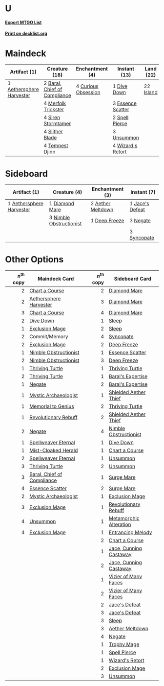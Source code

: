 # U

#### [Export MTGO List](../collection/U/U.txt)
#### [Print on decklist.org](http://decklist.org/?deckmain=1%09Aethersphere%20Harvester%0A2%09Baral,%20Chief%20of%20Compliance%0A1%09Chart%20a%20Course%0A1%09Commit/Memory%0A4%09Curious%20Obsession%0A1%09Dive%20Down%0A3%09Essence%20Scatter%0A22%09Island%0A4%09Merfolk%20Trickster%0A4%09Siren%20Stormtamer%0A4%09Slither%20Blade%0A2%09Spell%20Pierce%0A4%09Tempest%20Djinn%0A3%09Unsummon%0A4%09Wizard's%20Retort&deckside=2%09Aether%20Meltdown%0A1%09Aethersphere%20Harvester%0A1%09Deep%20Freeze%0A1%09Diamond%20Mare%0A1%09Jace's%20Defeat%0A3%09Negate%0A3%09Nimble%20Obstructionist%0A3%09Syncopate)
# Maindeck

|                                           Artifact (1)                                            |                                             Creature (18)                                             |                                       Enchantment (4)                                        |                                        Instant (13)                                        |                                     Land (22)                                      |                                        Sorcery (1)                                        |  Unknown (1)  |
|---------------------------------------------------------------------------------------------------|-------------------------------------------------------------------------------------------------------|----------------------------------------------------------------------------------------------|--------------------------------------------------------------------------------------------|------------------------------------------------------------------------------------|-------------------------------------------------------------------------------------------|---------------|
|1 [Aethersphere Harvester](http://gatherer.wizards.com/Pages/Card/Details.aspx?multiverseid=423809)|2 [Baral, Chief of Compliance](http://gatherer.wizards.com/Pages/Card/Details.aspx?multiverseid=423695)|4 [Curious Obsession](http://gatherer.wizards.com/Pages/Card/Details.aspx?multiverseid=439692)|1 [Dive Down](http://gatherer.wizards.com/Pages/Card/Details.aspx?multiverseid=435205)      |22 [Island](http://gatherer.wizards.com/Pages/Card/Details.aspx?multiverseid=439602)|1 [Chart a Course](http://gatherer.wizards.com/Pages/Card/Details.aspx?multiverseid=435200)|1 Commit/Memory|
|                                                                                                   |4 [Merfolk Trickster](http://gatherer.wizards.com/Pages/Card/Details.aspx?multiverseid=442944)         |                                                                                              |3 [Essence Scatter](http://gatherer.wizards.com/Pages/Card/Details.aspx?multiverseid=438446)|                                                                                    |                                                                                           |               |
|                                                                                                   |4 [Siren Stormtamer](http://gatherer.wizards.com/Pages/Card/Details.aspx?multiverseid=435232)          |                                                                                              |2 [Spell Pierce](http://gatherer.wizards.com/Pages/Card/Details.aspx?multiverseid=425876)   |                                                                                    |                                                                                           |               |
|                                                                                                   |4 [Slither Blade](http://gatherer.wizards.com/Pages/Card/Details.aspx?multiverseid=426773)             |                                                                                              |3 [Unsummon](http://gatherer.wizards.com/Pages/Card/Details.aspx?multiverseid=439355)       |                                                                                    |                                                                                           |               |
|                                                                                                   |4 [Tempest Djinn](http://gatherer.wizards.com/Pages/Card/Details.aspx?multiverseid=442956)             |                                                                                              |4 [Wizard's Retort](http://gatherer.wizards.com/Pages/Card/Details.aspx?multiverseid=442963)|                                                                                    |                                                                                           |               |


# Sideboard

|                                           Artifact (1)                                            |                                           Creature (4)                                           |                                      Enchantment (3)                                       |                                       Instant (7)                                        |
|---------------------------------------------------------------------------------------------------|--------------------------------------------------------------------------------------------------|--------------------------------------------------------------------------------------------|------------------------------------------------------------------------------------------|
|1 [Aethersphere Harvester](http://gatherer.wizards.com/Pages/Card/Details.aspx?multiverseid=423809)|1 [Diamond Mare](http://gatherer.wizards.com/Pages/Card/Details.aspx?multiverseid=447368)         |2 [Aether Meltdown](http://gatherer.wizards.com/Pages/Card/Details.aspx?multiverseid=417609)|1 [Jace's Defeat](http://gatherer.wizards.com/Pages/Card/Details.aspx?multiverseid=430727)|
|                                                                                                   |3 [Nimble Obstructionist](http://gatherer.wizards.com/Pages/Card/Details.aspx?multiverseid=430729)|1 [Deep Freeze](http://gatherer.wizards.com/Pages/Card/Details.aspx?multiverseid=442938)    |3 [Negate](http://gatherer.wizards.com/Pages/Card/Details.aspx?multiverseid=447135)       |
|                                                                                                   |                                                                                                  |                                                                                            |3 [Syncopate](http://gatherer.wizards.com/Pages/Card/Details.aspx?multiverseid=270369)    |


# Other Options

|*n*<sup>th</sup> copy|                                            Maindeck Card                                            |*n*<sup>th</sup> copy|                                         Sideboard Card                                          |
|--------------------:|-----------------------------------------------------------------------------------------------------|--------------------:|-------------------------------------------------------------------------------------------------|
|                    2|[Chart a Course](http://gatherer.wizards.com/Pages/Card/Details.aspx?multiverseid=435200)            |                    2|[Diamond Mare](http://gatherer.wizards.com/Pages/Card/Details.aspx?multiverseid=447368)          |
|                    2|[Aethersphere Harvester](http://gatherer.wizards.com/Pages/Card/Details.aspx?multiverseid=423809)    |                    3|[Diamond Mare](http://gatherer.wizards.com/Pages/Card/Details.aspx?multiverseid=447368)          |
|                    3|[Chart a Course](http://gatherer.wizards.com/Pages/Card/Details.aspx?multiverseid=435200)            |                    4|[Diamond Mare](http://gatherer.wizards.com/Pages/Card/Details.aspx?multiverseid=447368)          |
|                    2|[Dive Down](http://gatherer.wizards.com/Pages/Card/Details.aspx?multiverseid=435205)                 |                    1|[Sleep](http://gatherer.wizards.com/Pages/Card/Details.aspx?multiverseid=405385)                 |
|                    1|[Exclusion Mage](http://gatherer.wizards.com/Pages/Card/Details.aspx?multiverseid=447191)            |                    2|[Sleep](http://gatherer.wizards.com/Pages/Card/Details.aspx?multiverseid=405385)                 |
|                    2|Commit/Memory                                                                                        |                    4|[Syncopate](http://gatherer.wizards.com/Pages/Card/Details.aspx?multiverseid=270369)             |
|                    2|[Exclusion Mage](http://gatherer.wizards.com/Pages/Card/Details.aspx?multiverseid=447191)            |                    2|[Deep Freeze](http://gatherer.wizards.com/Pages/Card/Details.aspx?multiverseid=442938)           |
|                    1|[Nimble Obstructionist](http://gatherer.wizards.com/Pages/Card/Details.aspx?multiverseid=430729)     |                    1|[Essence Scatter](http://gatherer.wizards.com/Pages/Card/Details.aspx?multiverseid=438446)       |
|                    2|[Nimble Obstructionist](http://gatherer.wizards.com/Pages/Card/Details.aspx?multiverseid=430729)     |                    3|[Deep Freeze](http://gatherer.wizards.com/Pages/Card/Details.aspx?multiverseid=442938)           |
|                    1|[Thriving Turtle](http://gatherer.wizards.com/Pages/Card/Details.aspx?multiverseid=417639)           |                    1|[Thriving Turtle](http://gatherer.wizards.com/Pages/Card/Details.aspx?multiverseid=417639)       |
|                    2|[Thriving Turtle](http://gatherer.wizards.com/Pages/Card/Details.aspx?multiverseid=417639)           |                    1|[Baral's Expertise](http://gatherer.wizards.com/Pages/Card/Details.aspx?multiverseid=423696)     |
|                    1|[Negate](http://gatherer.wizards.com/Pages/Card/Details.aspx?multiverseid=447135)                    |                    2|[Baral's Expertise](http://gatherer.wizards.com/Pages/Card/Details.aspx?multiverseid=423696)     |
|                    1|[Mystic Archaeologist](http://gatherer.wizards.com/Pages/Card/Details.aspx?multiverseid=447199)      |                    1|[Shielded Aether Thief](http://gatherer.wizards.com/Pages/Card/Details.aspx?multiverseid=423711) |
|                    1|[Memorial to Genius](http://gatherer.wizards.com/Pages/Card/Details.aspx?multiverseid=443131)        |                    2|[Thriving Turtle](http://gatherer.wizards.com/Pages/Card/Details.aspx?multiverseid=417639)       |
|                    1|[Revolutionary Rebuff](http://gatherer.wizards.com/Pages/Card/Details.aspx?multiverseid=417634)      |                    2|[Shielded Aether Thief](http://gatherer.wizards.com/Pages/Card/Details.aspx?multiverseid=423711) |
|                    2|[Negate](http://gatherer.wizards.com/Pages/Card/Details.aspx?multiverseid=447135)                    |                    4|[Nimble Obstructionist](http://gatherer.wizards.com/Pages/Card/Details.aspx?multiverseid=430729) |
|                    1|[Spellweaver Eternal](http://gatherer.wizards.com/Pages/Card/Details.aspx?multiverseid=430735)       |                    1|[Dive Down](http://gatherer.wizards.com/Pages/Card/Details.aspx?multiverseid=435205)             |
|                    1|[Mist-Cloaked Herald](http://gatherer.wizards.com/Pages/Card/Details.aspx?multiverseid=439700)       |                    1|[Chart a Course](http://gatherer.wizards.com/Pages/Card/Details.aspx?multiverseid=435200)        |
|                    2|[Spellweaver Eternal](http://gatherer.wizards.com/Pages/Card/Details.aspx?multiverseid=430735)       |                    1|[Unsummon](http://gatherer.wizards.com/Pages/Card/Details.aspx?multiverseid=439355)              |
|                    3|[Thriving Turtle](http://gatherer.wizards.com/Pages/Card/Details.aspx?multiverseid=417639)           |                    2|[Unsummon](http://gatherer.wizards.com/Pages/Card/Details.aspx?multiverseid=439355)              |
|                    3|[Baral, Chief of Compliance](http://gatherer.wizards.com/Pages/Card/Details.aspx?multiverseid=423695)|                    1|[Surge Mare](http://gatherer.wizards.com/Pages/Card/Details.aspx?multiverseid=447213)            |
|                    4|[Essence Scatter](http://gatherer.wizards.com/Pages/Card/Details.aspx?multiverseid=438446)           |                    2|[Surge Mare](http://gatherer.wizards.com/Pages/Card/Details.aspx?multiverseid=447213)            |
|                    2|[Mystic Archaeologist](http://gatherer.wizards.com/Pages/Card/Details.aspx?multiverseid=447199)      |                    1|[Exclusion Mage](http://gatherer.wizards.com/Pages/Card/Details.aspx?multiverseid=447191)        |
|                    3|[Exclusion Mage](http://gatherer.wizards.com/Pages/Card/Details.aspx?multiverseid=447191)            |                    1|[Revolutionary Rebuff](http://gatherer.wizards.com/Pages/Card/Details.aspx?multiverseid=417634)  |
|                    4|[Unsummon](http://gatherer.wizards.com/Pages/Card/Details.aspx?multiverseid=439355)                  |                    1|[Metamorphic Alteration](http://gatherer.wizards.com/Pages/Card/Details.aspx?multiverseid=447196)|
|                    4|[Exclusion Mage](http://gatherer.wizards.com/Pages/Card/Details.aspx?multiverseid=447191)            |                    1|[Entrancing Melody](http://gatherer.wizards.com/Pages/Card/Details.aspx?multiverseid=435207)     |
|                     |                                                                                                     |                    2|[Chart a Course](http://gatherer.wizards.com/Pages/Card/Details.aspx?multiverseid=435200)        |
|                     |                                                                                                     |                    1|[Jace, Cunning Castaway](http://gatherer.wizards.com/Pages/Card/Details.aspx?multiverseid=435212)|
|                     |                                                                                                     |                    2|[Jace, Cunning Castaway](http://gatherer.wizards.com/Pages/Card/Details.aspx?multiverseid=435212)|
|                     |                                                                                                     |                    1|[Vizier of Many Faces](http://gatherer.wizards.com/Pages/Card/Details.aspx?multiverseid=426776)  |
|                     |                                                                                                     |                    2|[Vizier of Many Faces](http://gatherer.wizards.com/Pages/Card/Details.aspx?multiverseid=426776)  |
|                     |                                                                                                     |                    2|[Jace's Defeat](http://gatherer.wizards.com/Pages/Card/Details.aspx?multiverseid=430727)         |
|                     |                                                                                                     |                    3|[Jace's Defeat](http://gatherer.wizards.com/Pages/Card/Details.aspx?multiverseid=430727)         |
|                     |                                                                                                     |                    3|[Sleep](http://gatherer.wizards.com/Pages/Card/Details.aspx?multiverseid=405385)                 |
|                     |                                                                                                     |                    3|[Aether Meltdown](http://gatherer.wizards.com/Pages/Card/Details.aspx?multiverseid=417609)       |
|                     |                                                                                                     |                    4|[Negate](http://gatherer.wizards.com/Pages/Card/Details.aspx?multiverseid=447135)                |
|                     |                                                                                                     |                    1|[Trophy Mage](http://gatherer.wizards.com/Pages/Card/Details.aspx?multiverseid=442778)           |
|                     |                                                                                                     |                    1|[Spell Pierce](http://gatherer.wizards.com/Pages/Card/Details.aspx?multiverseid=425876)          |
|                     |                                                                                                     |                    1|[Wizard's Retort](http://gatherer.wizards.com/Pages/Card/Details.aspx?multiverseid=442963)       |
|                     |                                                                                                     |                    2|[Exclusion Mage](http://gatherer.wizards.com/Pages/Card/Details.aspx?multiverseid=447191)        |
|                     |                                                                                                     |                    3|[Unsummon](http://gatherer.wizards.com/Pages/Card/Details.aspx?multiverseid=439355)              |

